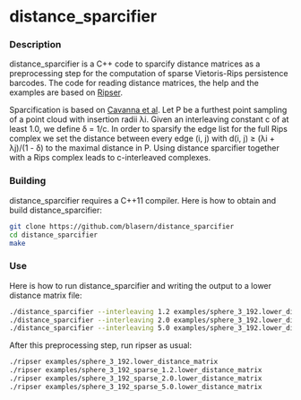 # distance_sparcifier

### Description 
distance_sparcifier is a C++ code to sparcify distance
matrices as a preprocessing step for the computation of sparse
Vietoris-Rips persistence barcodes. The code for reading distance
matrices, the help and the examples are based on
[Ripser](https://github.com/Ripser).

Sparcification is based on [Cavanna et al](https://arxiv.org/abs/1506.03797). Let P be a furthest point
sampling of a point cloud with insertion radii λi. Given an
interleaving constant c of at least 1.0, we define δ = 1/c.  In order
to sparsify the edge list for the full Rips complex we set the
distance between every edge (i, j) with d(i, j) ≥ (λi + λj)/(1 - δ) to the
maximal distance in P.  Using distance sparcifier together with a
Rips complex leads to c-interleaved complexes.

### Building

distance_sparcifier requires a C++11 compiler. Here is how to obtain and build distance_sparcifier:

```sh
git clone https://github.com/blasern/distance_sparcifier
cd distance_sparcifier
make
```

### Use

Here is how to run distance_sparcifier and writing the output to a lower distance matrix file:

```sh
./distance_sparcifier --interleaving 1.2 examples/sphere_3_192.lower_distance_matrix > examples/sphere_3_192_sparse_1.2.lower_distance_matrix
./distance_sparcifier --interleaving 2.0 examples/sphere_3_192.lower_distance_matrix > examples/sphere_3_192_sparse_2.0.lower_distance_matrix
./distance_sparcifier --interleaving 5.0 examples/sphere_3_192.lower_distance_matrix > examples/sphere_3_192_sparse_5.0.lower_distance_matrix
```

After this preprocessing step, run ripser as usual: 
```sh
./ripser examples/sphere_3_192.lower_distance_matrix
./ripser examples/sphere_3_192_sparse_1.2.lower_distance_matrix 
./ripser examples/sphere_3_192_sparse_2.0.lower_distance_matrix
./ripser examples/sphere_3_192_sparse_5.0.lower_distance_matrix
```
